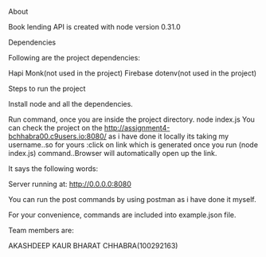 About

Book lending API is created with node version 0.31.0

Dependencies

Following are the project dependencies:

Hapi
Monk(not used in the project)
Firebase
dotenv(not used in the project)

Steps to run the project

Install node and all the dependencies.

Run command, once you are inside the project directory.
node index.js
You can check the project on the http://assignment4-bchhabra00.c9users.io:8080/ as i have done it locally its taking my username..so for yours :click on link which is generated once you run (node index.js) command..Browser will automatically open up the link. 

It says the following words:

Server running at: http://0.0.0.0:8080

You can run the post commands by using postman as i have done it myself.

For your convenience, commands are included into example.json file.

Team members are:

AKASHDEEP KAUR
BHARAT CHHABRA(100292163)
